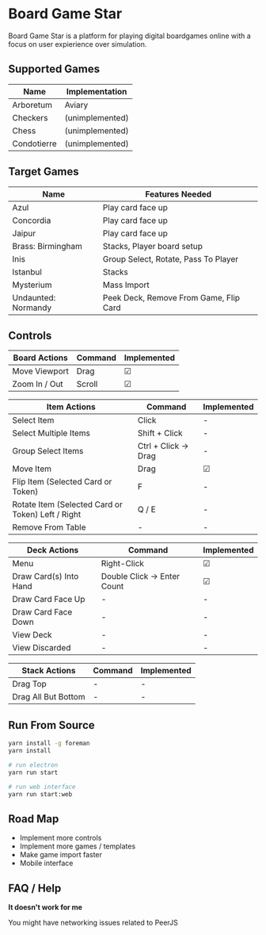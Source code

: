 # Board Game Star

Board Game Star is a platform for playing digital boardgames online with a focus on user expierience over simulation.

## Supported Games

| Name        | Implementation  |
| ----------- | --------------- |
| Arboretum   | Aviary          |
| Checkers    | (unimplemented) |
| Chess       | (unimplemented) |
| Condotierre | (unimplemented) |

## Target Games

| Name                | Features Needed                        |
| ------------------- | -------------------------------------- |
| Azul                | Play card face up                      |
| Concordia           | Play card face up                      |
| Jaipur              | Play card face up                      |
| Brass: Birmingham   | Stacks, Player board setup             |
| Inis                | Group Select, Rotate, Pass To Player   |
| Istanbul            | Stacks                                 |
| Mysterium           | Mass Import                            |
| Undaunted: Normandy | Peek Deck, Remove From Game, Flip Card |

## Controls

| Board Actions | Command | Implemented |
| ------------- | ------- | ----------- |
| Move Viewport | Drag    | &#9745;     |
| Zoom In / Out | Scroll  | &#9745;     |

| Item Actions                                      | Command              | Implemented |
| ------------------------------------------------- | -------------------- | ----------- |
| Select Item                                       | Click                | -           |
| Select Multiple Items                             | Shift + Click        | -           |
| Group Select Items                                | Ctrl + Click -> Drag | -           |
| Move Item                                         | Drag                 | &#9745;     |
| Flip Item (Selected Card or Token)                | F                    | -           |
| Rotate Item (Selected Card or Token) Left / Right | Q / E                | -           |
| Remove From Table                                 | -                    | -           |

| Deck Actions           | Command                     | Implemented |
| ---------------------- | --------------------------- | ----------- |
| Menu                   | Right-Click                 | &#9745;     |
| Draw Card(s) Into Hand | Double Click -> Enter Count | &#9745;     |
| Draw Card Face Up      | -                           | -           |
| Draw Card Face Down    | -                           | -           |
| View Deck              | -                           | -           |
| View Discarded         | -                           | -           |

| Stack Actions       | Command | Implemented |
| ------------------- | ------- | ----------- |
| Drag Top            | -       | -           |
| Drag All But Bottom | -       | -           |

## Run From Source

```bash
yarn install -g foreman
yarn install

# run electron
yarn run start

# run web interface
yarn run start:web
```

## Road Map

- Implement more controls
- Implement more games / templates
- Make game import faster
- Mobile interface

## FAQ / Help

**It doesn't work for me**

You might have networking issues related to PeerJS
